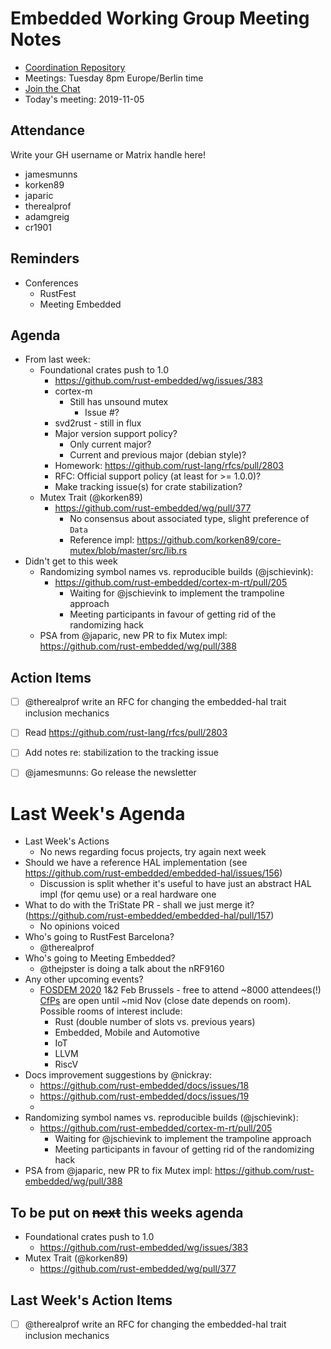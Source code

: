 # Embedded Working Group Meeting Notes

* [Coordination Repository]
* Meetings: Tuesday 8pm Europe/Berlin time
* [Join the Chat]
* Today's meeting: 2019-11-05

[Coordination Repository]: https://github.com/rust-embedded/wg
[Join the Chat]: https://riot.im/app/#/room/#rust-embedded:matrix.org

## Attendance

Write your GH username or Matrix handle here!

* jamesmunns
* korken89
* japaric
* therealprof
* adamgreig
* cr1901

## Reminders

* Conferences
    * RustFest
    * Meeting Embedded

## Agenda

* From last week:
    * Foundational crates push to 1.0
        * https://github.com/rust-embedded/wg/issues/383
        * cortex-m
            * Still has unsound mutex
                * Issue #?
        * svd2rust - still in flux
        * Major version support policy?
            * Only current major?
            * Current and previous major (debian style)?
        * Homework: https://github.com/rust-lang/rfcs/pull/2803
        * RFC: Official support policy (at least for >= 1.0.0)?
        * Make tracking issue(s) for crate stabilization?
    * Mutex Trait (@korken89)
        * https://github.com/rust-embedded/wg/pull/377
            * No consensus about associated type, slight preference of `Data`
            * Reference impl: https://github.com/korken89/core-mutex/blob/master/src/lib.rs
* Didn't get to this week
    * Randomizing symbol names vs. reproducible builds (@jschievink):
        * https://github.com/rust-embedded/cortex-m-rt/pull/205
            * Waiting for @jschievink to implement the trampoline approach
            * Meeting participants in favour of getting rid of the randomizing hack
    * PSA from @japaric, new PR to fix Mutex impl: https://github.com/rust-embedded/wg/pull/388

## Action Items

* [ ] @therealprof write an RFC for changing the embedded-hal trait inclusion mechanics
* [ ] Read https://github.com/rust-lang/rfcs/pull/2803
* [ ] Add notes re: stabilization to the tracking issue
* [ ] @jamesmunns: Go release the newsletter


# Last Week's Agenda

* Last Week's Actions
    * No news regarding focus projects, try again next week
* Should we have a reference HAL implementation (see https://github.com/rust-embedded/embedded-hal/issues/156)
    * Discussion is split whether it's useful to have just an abstract HAL impl (for qemu use) or a real hardware one
* What to do with the TriState PR - shall we just merge it? (https://github.com/rust-embedded/embedded-hal/pull/157)
    * No opinions voiced
* Who's going to RustFest Barcelona?
    * @therealprof
* Who's going to Meeting Embedded?
    * @thejpster is doing a talk about the nRF9160
* Any other upcoming events?
    * [FOSDEM 2020](https://fosdem.org/2020/) 1&2 Feb Brussels - free to attend ~8000 attendees(!) [CfPs](https://fosdem.org/2020/news/2019-10-01-accepted-developer-rooms/) are open until ~mid Nov (close date depends on room). Possible rooms of interest include:
        * Rust (double number of slots vs. previous years)
        * Embedded, Mobile and Automotive
        * IoT
        * LLVM
        * RiscV
* Docs improvement suggestions by @nickray:
    * https://github.com/rust-embedded/docs/issues/18
    * https://github.com/rust-embedded/docs/issues/19
    * <crickets/>
* Randomizing symbol names vs. reproducible builds (@jschievink):
    * https://github.com/rust-embedded/cortex-m-rt/pull/205
        * Waiting for @jschievink to implement the trampoline approach
        * Meeting participants in favour of getting rid of the randomizing hack
* PSA from @japaric, new PR to fix Mutex impl: https://github.com/rust-embedded/wg/pull/388

## To be put on ~~next~~ this weeks agenda

* Foundational crates push to 1.0
    * https://github.com/rust-embedded/wg/issues/383
* Mutex Trait (@korken89)
    * https://github.com/rust-embedded/wg/pull/377

## Last Week's Action Items

* [ ] @therealprof write an RFC for changing the embedded-hal trait inclusion mechanics
